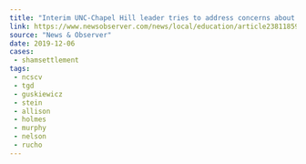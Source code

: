 ```yaml
---
title: "Interim UNC-Chapel Hill leader tries to address concerns about Silent Sam settlement"
link: https://www.newsobserver.com/news/local/education/article238118594.html
source: "News & Observer"
date: 2019-12-06
cases:
 - shamsettlement
tags:
 - ncscv
 - tgd
 - guskiewicz
 - stein
 - allison
 - holmes
 - murphy
 - nelson
 - rucho
---
```

